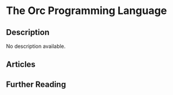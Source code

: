 # The Orc Programming Language

## Description

No description available.

## Articles

## Further Reading